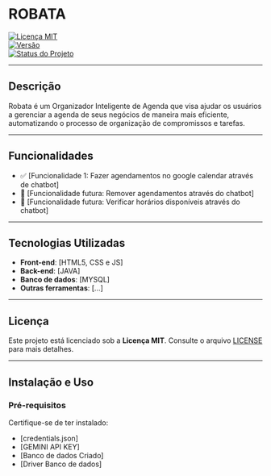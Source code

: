 # **ROBATA**

[![Licença MIT](https://img.shields.io/badge/license-MIT-blue.svg)](https://opensource.org/licenses/MIT)  
[![Versão](https://img.shields.io/badge/version-0.1.2-brightgreen.svg)](https://semver.org/)  
[![Status do Projeto](https://img.shields.io/badge/status-em%20desenvolvimento-yellow.svg)]()

---

## **Descrição**
Robata é um Organizador Inteligente de Agenda que visa ajudar os usuários a gerenciar a agenda de seus negócios de maneira mais eficiente, automatizando o processo de organização de compromissos e tarefas.

---

## **Funcionalidades**
- ✅ [Funcionalidade 1: Fazer agendamentos no google calendar através de chatbot]
- 🚀 [Funcionalidade futura: Remover agendamentos através do chatbot]
- 🚀 [Funcionalidade futura: Verificar horários disponíveis através do chatbot]

---

## **Tecnologias Utilizadas**
- **Front-end**: [HTML5, CSS e JS]
- **Back-end**: [JAVA]
- **Banco de dados**: [MYSQL]
- **Outras ferramentas**: [...]

---

## **Licença**
Este projeto está licenciado sob a **Licença MIT**. Consulte o arquivo [LICENSE](LICENSE) para mais detalhes.

---

## **Instalação e Uso**

### **Pré-requisitos**
Certifique-se de ter instalado:
- [credentials.json]  
- [GEMINI API KEY]
- [Banco de dados Criado]
- [Driver Banco de dados]
